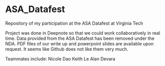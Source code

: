# ASA_Datafest
Repository of my participation at the ASA Datafest at Virginia Tech

Project was done in Deepnote so that we could work collaboratively in real time.
Data provided from the ASA Datafest has been removed under the NDA.
PDF files of our write up and powerpoint slides are available upon request. It seems like Github does not like them very much.

Teammates include:
  Nicole Dao
  Keith Le
  Alan Devara
